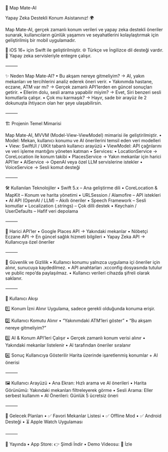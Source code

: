 🚀 Map Mate-AI

Yapay Zeka Destekli Konum Asistanınız! 🌍

Map Mate-AI, gerçek zamanlı konum verileri ve yapay zeka destekli öneriler sunarak, kullanıcıların günlük yaşamını ve seyahatlerini kolaylaştırmak için geliştirilmiş bir mobil uygulamadır.

📱 iOS 16+ için Swift ile geliştirilmiştir.
🌐 Türkçe ve İngilizce dil desteği vardır.
🤖 Yapay zeka servisleriyle entegre çalışır.

⸻

✨ Neden Map Mate-AI?
	•	Bu akşam nereye gitmeliyim? → AI, yakın mekanları ve tercihlerini analiz ederek öneri verir.
	•	Yakınımda hastane, eczane, ATM var mı? → Gerçek zamanlı API’lerden en güncel sonuçları getirir.
	•	Ellerim dolu, sesli arama yapabilir miyim? → Evet, Siri benzeri sesli komutlarla çalışır.
	•	Çok mu karmaşık? → Hayır, sade bir arayüz ile 2 dokunuşta ihtiyacın olan her şeye ulaşabilirsin.

⸻

🏗 Projenin Temel Mimarisi

Map Mate-AI, MVVM (Model-View-ViewModel) mimarisi ile geliştirilmiştir.
	•	Model: Mekan, kullanıcı konumu ve AI önerilerini temsil eden veri modelleri
	•	View: SwiftUI / UIKit tabanlı kullanıcı arayüzü
	•	ViewModel: API çağrılarını ve veri işleme mantığını yöneten katman
	•	Services:
	•	LocationService → CoreLocation ile konum takibi
	•	PlacesService → Yakın mekanlar için harici API’ler
	•	AIService → OpenAI veya özel LLM servislerine istekler
	•	VoiceService → Sesli komut desteği

⸻

🛠 Kullanılan Teknolojiler
	•	Swift 5.x – Ana geliştirme dili
	•	CoreLocation & MapKit – Konum ve harita yönetimi
	•	URLSession / Alamofire – API istekleri
	•	AI API (OpenAI / LLM) – Akıllı öneriler
	•	Speech Framework – Sesli komutlar
	•	Localization (.strings) – Çok dilli destek
	•	Keychain / UserDefaults – Hafif veri depolama

⸻

📡 Harici API’ler
	•	Google Places API → Yakındaki mekanlar
	•	Nöbetçi Eczane API → En güncel sağlık hizmeti bilgileri
	•	Yapay Zeka API → Kullanıcıya özel öneriler

⸻

🔐 Güvenlik ve Gizlilik
	•	Kullanıcı konumu yalnızca uygulama içi öneriler için alınır, sunucuya kaydedilmez.
	•	API anahtarları .xcconfig dosyasında tutulur ve public repo’da paylaşılmaz.
	•	Kullanıcı verileri cihazda şifreli olarak saklanır.

⸻

📲 Kullanıcı Akışı

1️⃣ Konum İzni Alınır
Uygulama, sadece gerekli olduğunda konuma erişir.

2️⃣ Kullanıcı Komutu Alınır
	•	“Yakınımdaki ATM’leri göster”
	•	“Bu akşam nereye gitmeliyim?”

3️⃣ AI & Konum API’leri Çalışır
	•	Gerçek zamanlı konum verisi alınır
	•	Yakındaki mekanlar listelenir
	•	AI tarafından öneriler sıralanır

4️⃣ Sonuç Kullanıcıya Gösterilir
Harita üzerinde işaretlenmiş konumlar + AI önerisi

⸻

🖼 Kullanıcı Arayüzü
	•	Ana Ekran: Hızlı arama ve AI önerileri
	•	Harita Görünümü: Yakındaki mekanları filtreleyerek görme
	•	Sesli Arama: Eller serbest kullanım
	•	AI Önerileri: Günlük 5 ücretsiz öneri

⸻

🚀 Gelecek Planları
	•	✅ Favori Mekanlar Listesi
	•	✅ Offline Mod
	•	✅ Android Desteği
	•	⏳ Apple Watch Uygulaması

⸻

📱 Yayında
	•	App Store: 👉 Şimdi İndir
	•	Demo Videosu: 🎥 İzle
